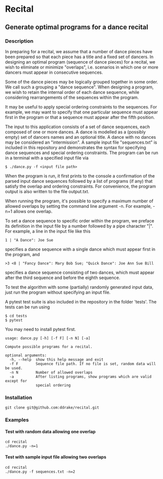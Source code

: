 # Recital

## Generate optimal programs for a dance recital

### Description
In preparing for a recital, we assume that a number of dance pieces have been prepared so that each piece has a title and a fixed set of dancers.  In designing an optimal program (sequence of dance pieces) for a recital, we wish to eliminate or minimize "overlaps", i.e. scenarios in which one or more dancers must appear in consecutive sequences.

Some of the dance pieces may be logically grouped together in some order.  We call such a grouping a "dance sequence".  When designing a program, we wish to retain the internal order of each dance sequence, while considering rearrangements of the sequences within the program. 

It may be useful to apply special ordering constraints to the sequences.  For example, we may want to specify that one particular sequence must appear first in the program or that a sequence must appear after the fifth position.

The input to this application consists of a set of dance sequences, each composed of one or more dances.  A dance is modelled as a (possibly empty) set of dancers names and an optional title.  A dance with no dances may be considered an "intermission".  A sample input file "sequences.txt" is included in this repository and demonstrates the syntax for specifying dance sequences and special ordering constraints.  The program can be run in a terminal with a specified input file via
```
$ ./dance.py -f <input file path>
```
When the program is run, it first prints to the console a confirmation of the parsed input dance sequences followed by a list of programs (if any) that satisfy the overlap and ordering constraints.  For convenience, the program output is also written to the file output.txt.

When running the program, it's possible to specify a maximum number of allowed overlaps by setting the command line argument -n.  For example, -n=1 allows one overlap.

To set a dance sequence to specific order within the program, we preface its definition in the input file by a number followed by a pipe character "|".  For example, a line in the input file like this
```
1 | "A Dance": Joe Sue
```
specifies a dance sequence with a single dance which must appear first in the program, and 
```
>3 <8 | "Fancy Dance": Mary Bob Sue; "Quick Dance": Joe Ann Sue Bill
```
specifies a dance sequence consisting of two dances, which must appear after the third sequence and before the eighth sequence.

To test the algorithm with some (partially) randomly generated input data, just run the program without specifying an input file.

A pytest test suite is also included in the repository in the folder 'tests'.  The tests can be run using
```
$ cd tests
$ pytest
```
You may need to install pytest first.

```
usage: dance.py [-h] [-f F] [-n N] [-a]

Compute possible programs for a recital.

optional arguments:
  -h, --help  show this help message and exit
  -f F        Sequence file path. If no file is set, random data will be used.
  -n N        Number of allowed overlaps
  -a          After listing programs, show programs which are valid except for
              special ordering
```
### Installation
```
git clone git@github.com:ddrake/recital.git 
```

### Examples 

#### Test with random data allowing one overlap
```
cd recital
./dance.py -n=1
```

#### Test with sample input file allowing two overlaps
```
cd recital
./dance.py -f sequences.txt -n=2
```
